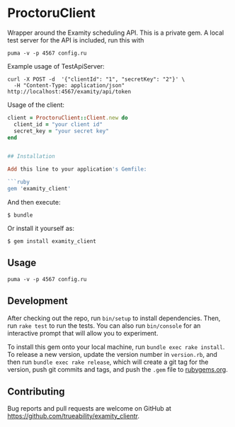 # ProctoruClient

Wrapper around the Examity scheduling API. This is a private gem. A local test server for the API is included, run this with

```
puma -v -p 4567 config.ru
```

Example usage of TestApiServer:

```
curl -X POST -d  '{"clientId": "1", "secretKey": "2"}' \
  -H "Content-Type: application/json" http://localhost:4567/examity/api/token
```

Usage of the client:
```ruby
client = ProctoruClient::Client.new do
  client_id = "your client id"
  secret_key = "your secret key"
end


## Installation

Add this line to your application's Gemfile:

```ruby
gem 'examity_client'
```

And then execute:

    $ bundle

Or install it yourself as:

    $ gem install examity_client

## Usage

    puma -v -p 4567 config.ru

## Development

After checking out the repo, run `bin/setup` to install dependencies. Then, run `rake test` to run the tests. You can also run `bin/console` for an interactive prompt that will allow you to experiment.

To install this gem onto your local machine, run `bundle exec rake install`. To release a new version, update the version number in `version.rb`, and then run `bundle exec rake release`, which will create a git tag for the version, push git commits and tags, and push the `.gem` file to [rubygems.org](https://rubygems.org).

## Contributing

Bug reports and pull requests are welcome on GitHub at https://github.com/trueability/examity_clientr.
